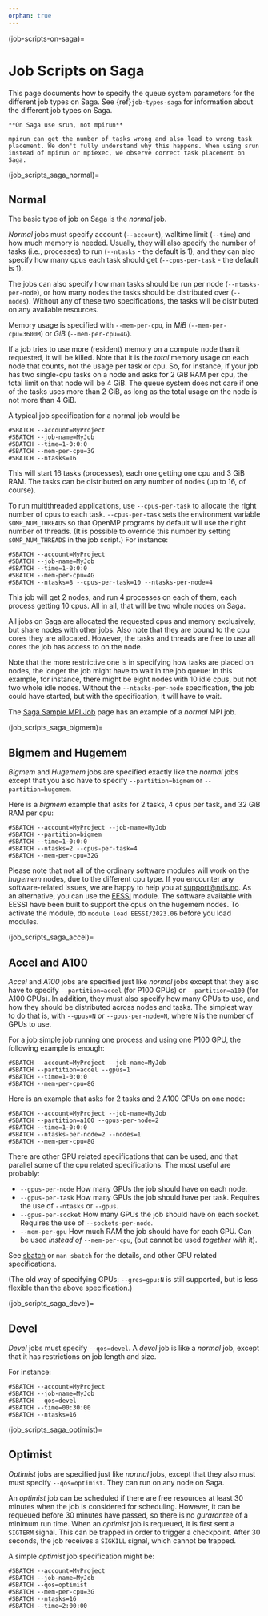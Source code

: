 ```yaml
---
orphan: true
---
```


(job-scripts-on-saga)=

# Job Scripts on Saga

This page documents how to specify the queue system parameters for the
different job types on Saga. See {ref}`job-types-saga`
for information about the different job types on Saga.

```{warning}
**On Saga use srun, not mpirun**

mpirun can get the number of tasks wrong and also lead to wrong task
placement. We don't fully understand why this happens. When using srun
instead of mpirun or mpiexec, we observe correct task placement on Saga.
```


(job_scripts_saga_normal)=

## Normal

The basic type of job on Saga is the *normal* job.

_Normal_ jobs must specify account (`--account`), walltime limit
(`--time`) and how much memory is needed.  Usually, they will also
specify the number of tasks (i.e., processes) to run (`--ntasks` - the
default is 1), and they can also specify how many cpus each task
should get (`--cpus-per-task` - the default is 1).

The jobs can also specify how man tasks should be run per node
(`--ntasks-per-node`), or how many nodes the tasks should be
distributed over (`--nodes`).  Without any of these two
specifications, the tasks will be distributed on any available
resources.

Memory usage is specified with `--mem-per-cpu`, in _MiB_
(`--mem-per-cpu=3600M`) or _GiB_ (`--mem-per-cpu=4G`).

If a job tries to use more (resident) memory on a compute node than it
requested, it will be killed.  Note that it is the _total_ memory
usage on each node that counts, not the usage per task or cpu.  So,
for instance, if your job has two single-cpu tasks on a node and asks
for 2 GiB RAM per cpu, the total limit on that node will be 4 GiB.
The queue system does not care if one of the tasks uses more than 2
GiB, as long as the total usage on the node is not more than 4 GiB.

A typical job specification for a normal job would be

	#SBATCH --account=MyProject
	#SBATCH --job-name=MyJob
	#SBATCH --time=1-0:0:0
	#SBATCH --mem-per-cpu=3G
	#SBATCH --ntasks=16

This will start 16 tasks (processes), each one getting one cpu and 3
GiB RAM.  The tasks can be distributed on any number of nodes (up to
16, of course).

To run multithreaded applications, use `--cpus-per-task` to allocate
the right number of cpus to each task.  `--cpus-per-task` sets the
environment variable `$OMP_NUM_THREADS` so that OpenMP programs by
default will use the right number of threads.  (It is possible to
override this number by setting `$OMP_NUM_THREADS` in the job script.)
For instance:

	#SBATCH --account=MyProject
	#SBATCH --job-name=MyJob
	#SBATCH --time=1-0:0:0
	#SBATCH --mem-per-cpu=4G
	#SBATCH --ntasks=8 --cpus-per-task=10 --ntasks-per-node=4

This job will get 2 nodes, and run 4 processes on each of them, each
process getting 10 cpus.  All in all, that will be two whole nodes on
Saga.

All jobs on Saga are allocated the requested cpus and memory
exclusively, but share nodes with other jobs.  Also note that they are
bound to the cpu cores they are allocated.  However, the tasks and
threads are free to use all cores the job has access to on the node.

Note that the more restrictive one is in specifying how tasks are
placed on nodes, the longer the job might have to wait in the job
queue: In this example, for instance, there might be eight nodes with
10 idle cpus, but not two whole idle nodes.  Without the
`--ntasks-per-node` specification, the job could have started, but
with the specification, it will have to wait.

The [Saga Sample MPI Job](saga/saga_sample_mpi_job.md) page has an example
of a _normal_ MPI job.


(job_scripts_saga_bigmem)=

## Bigmem and Hugemem

_Bigmem_ and _Hugemem_ jobs are specified exactly like the _normal_ jobs except that
you also have to specify `--partition=bigmem` or `--partition=hugemem`.

Here is a _bigmem_ example that asks for 2 tasks, 4 cpus per task, and 32 GiB
RAM per cpu:

    #SBATCH --account=MyProject --job-name=MyJob
    #SBATCH --partition=bigmem
    #SBATCH --time=1-0:0:0
    #SBATCH --ntasks=2 --cpus-per-task=4
    #SBATCH --mem-per-cpu=32G

Please note that not all of the ordinary software modules will work on
the *hugemem* nodes, due to the different cpu type.  If you encounter
any software-related issues, we are happy to help you at
support@nris.no.  As an alternative, you can use the
[EESSI](https://www.eessi.io/docs/) module.  The software available with EESSI have been built to
support the cpus on the hugemem nodes.  To activate the module, do
`module load EESSI/2023.06`
before you load modules.

(job_scripts_saga_accel)=

## Accel and A100
_Accel_ and _A100_ jobs are specified just like *normal* jobs except that they
also have to specify `--partition=accel` (for P100 GPUs) or
`--partition=a100` (for A100 GPUs).  In addition, they must also
specify how many GPUs to use, and how they should be distributed
across nodes and tasks.  The simplest way to do that is, with
`--gpus=N` or `--gpus-per-node=N`, where `N` is the number of GPUs to
use.

For a job simple job running one process and using one P100 GPU, the
following example is enough:

    #SBATCH --account=MyProject --job-name=MyJob
    #SBATCH --partition=accel --gpus=1
    #SBATCH --time=1-0:0:0
    #SBATCH --mem-per-cpu=8G

Here is an example that asks for 2 tasks and 2 A100 GPUs on one node:

    #SBATCH --account=MyProject --job-name=MyJob
    #SBATCH --partition=a100 --gpus-per-node=2
    #SBATCH --time=1-0:0:0
    #SBATCH --ntasks-per-node=2 --nodes=1
    #SBATCH --mem-per-cpu=8G

There are other GPU related specifications that can be used, and that
parallel some of the cpu related specifications.  The most useful are
probably:

- `--gpus-per-node` How many GPUs the job should have on each node.
- `--gpus-per-task` How many GPUs the job should have per task.
  Requires the use of `--ntasks` or `--gpus`.
- `--gpus-per-socket` How many GPUs the job should have on each
  socket.  Requires the use of `--sockets-per-node`.
- `--mem-per-gpu` How much RAM the job should have for each GPU.
  Can be used *instead of* `--mem-per-cpu`, (but cannot be used
  *together with* it).

See [sbatch](https://slurm.schedmd.com/sbatch.html) or `man sbatch`
for the details, and other GPU related specifications.

(The old way of specifying GPUs: `--gres=gpu:N` is still supported,
but is less flexible than the above specification.)

(job_scripts_saga_devel)=

## Devel

_Devel_ jobs must specify `--qos=devel`.  A _devel_ job is like a _normal_
job, except that it has restrictions on job length and size.

For instance:

	#SBATCH --account=MyProject
	#SBATCH --job-name=MyJob
	#SBATCH --qos=devel
	#SBATCH --time=00:30:00
	#SBATCH --ntasks=16


(job_scripts_saga_optimist)=

## Optimist

_Optimist_ jobs are specified just like _normal_ jobs, except that
they also must must specify `--qos=optimist`.  They can run on any
node on Saga.

An _optimist_ job can be scheduled if there are free resources at
least 30 minutes when the job is considered for scheduling.  However,
it can be requeued before 30 minutes have passed, so there is no
_gurarantee_ of a minimum run time.  When an _optimist_ job is requeued,
it is first sent a `SIGTERM` signal.  This can be trapped in order to
trigger a checkpoint.  After 30 seconds, the job receives a `SIGKILL`
signal, which cannot be trapped.

A simple _optimist_ job specification might be:

	#SBATCH --account=MyProject
	#SBATCH --job-name=MyJob
	#SBATCH --qos=optimist
	#SBATCH --mem-per-cpu=3G
	#SBATCH --ntasks=16
	#SBATCH --time=2:00:00
